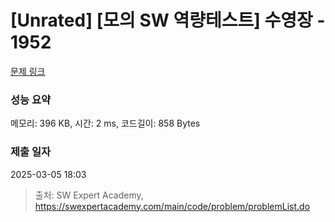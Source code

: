 # [Unrated] [모의 SW 역량테스트] 수영장 - 1952 

[문제 링크](https://swexpertacademy.com/main/code/problem/problemDetail.do?contestProbId=AV5PpFQaAQMDFAUq) 

### 성능 요약

메모리: 396 KB, 시간: 2 ms, 코드길이: 858 Bytes

### 제출 일자

2025-03-05 18:03



> 출처: SW Expert Academy, https://swexpertacademy.com/main/code/problem/problemList.do